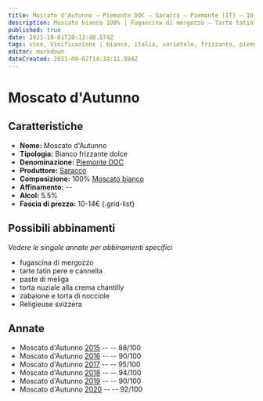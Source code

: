 ```yaml
---
title: Moscato d'Autunno – Piemonte DOC – Saracco – Piemonte (IT) – 10-14€ – 3★-5★
description: Moscato bianco 100% | Fugascina di mergozzo – Tarte tatin pere e cannella – Paste di meliga – Torta nuziale alla crema chantilly – Zabaione e torta di nocciole – Religieuse svizzera
published: true
date: 2021-10-01T20:13:48.574Z
tags: vino, Vinificazione | bianco, italia, varietale, frizzante, piemonte, Valutazioni | 5 stelle, dolce, moscato bianco, fugascina di mergozzo, tarte tatin pere e cannella, paste di meliga, torta nuziale alla crema chantilly, zabaione e torta di nocciole, Religieuse svizzera, Prezzi | 10-14€
editor: markdown
dateCreated: 2021-09-02T14:34:11.884Z
---
```


 # Moscato d'Autunno

## Caratteristiche
- **Nome:** Moscato d'Autunno
- **Tipologia:** Bianco frizzante dolce
- **Denominazione:** [Piemonte DOC](/denominazioni/Italia/Piemonte/DOCG/Piemonte)
- **Produttore:** [Saracco](/produttori/Italia/Piemonte/Saracco)
- **Composizione:** 100% [Moscato bianco](/vitigni/Italia/bacca-bianca/moscato-bianco)
- **Affinamento:** --
- **Alcol:** 5.5%
- **Fascia di prezzo:** 10-14€
{.grid-list}



## Possibili abbinamenti
*Vedere le singole annate per abbinamenti specifici*

- fugascina di mergozzo
- tarte tatin pere e cannella
- paste di meliga
- torta nuziale alla crema chantilly
- zabaione e torta di nocciole
- Religieuse svizzera


## Annate

- Moscato d'Autunno [2015](vini/Italia/Piemonte/Saracco/Moscato-d-Autunno/2015) -- <span class="star-3"></span>  -- 88/100
- Moscato d'Autunno [2016](vini/Italia/Piemonte/Saracco/Moscato-d-Autunno/2016) -- <span class="star-4"></span>  -- 90/100  
- Moscato d'Autunno [2017](vini/Italia/Piemonte/Saracco/Moscato-d-Autunno/2017) -- <span class="star-5"></span>  -- 95/100
- Moscato d'Autunno [2018](vini/Italia/Piemonte/Saracco/Moscato-d-Autunno/2018) -- <span class="star-5"></span>  -- 94/100
- Moscato d'Autunno [2019](vini/Italia/Piemonte/Saracco/Moscato-d-Autunno/2019) -- <span class="star-4"></span>  -- 90/100
- Moscato d'Autunno [2020](vini/Italia/Piemonte/Saracco/Moscato-d-Autunno/2020) -- <span class="star-5"></span>  -- 92/100